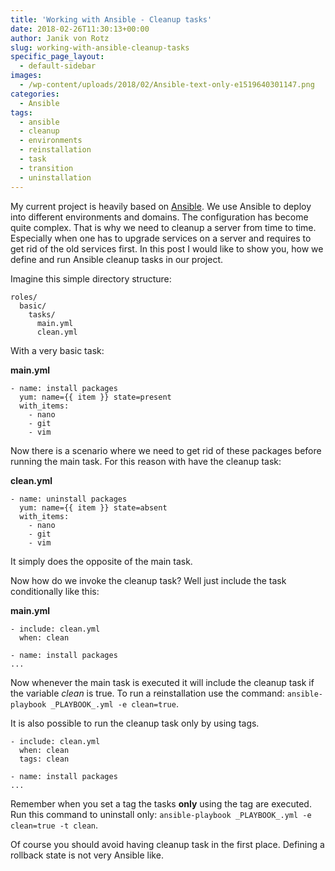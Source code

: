 ```yaml
---
title: 'Working with Ansible - Cleanup tasks'
date: 2018-02-26T11:30:13+00:00
author: Janik von Rotz
slug: working-with-ansible-cleanup-tasks
specific_page_layout:
  - default-sidebar
images:
  - /wp-content/uploads/2018/02/Ansible-text-only-e1519640301147.png
categories:
  - Ansible
tags:
  - ansible
  - cleanup
  - environments
  - reinstallation
  - task
  - transition
  - uninstallation
---
```

My current project is heavily based on [Ansible](https://www.ansible.com/). We use Ansible to deploy into different environments and domains. The configuration has become quite complex. That is why we need to cleanup a server from time to time. Especially when one has to upgrade services on a server and requires to get rid of the old services first. In this post I would like to show you, how we define and run Ansible cleanup tasks in our project.
<!--more-->

Imagine this simple directory structure:

```
roles/
  basic/
    tasks/
      main.yml
      clean.yml
```

With a very basic task:

**main.yml**

```
- name: install packages
  yum: name={{ item }} state=present
  with_items:
    - nano
    - git
    - vim
```

Now there is a scenario where we need to get rid of these packages before running the main task. For this reason with have the cleanup task:

**clean.yml**

```
- name: uninstall packages
  yum: name={{ item }} state=absent
  with_items:
    - nano
    - git
    - vim
```

It simply does the opposite of the main task.

Now how do we invoke the cleanup task? Well just include the task conditionally like this:

**main.yml**

```
- include: clean.yml
  when: clean

- name: install packages
...
```

Now whenever the main task is executed it will include the cleanup task if the variable *clean* is true. To run a reinstallation use the command: `ansible-playbook _PLAYBOOK_.yml -e clean=true`.

It is also possible to run the cleanup task only by using tags.

```
- include: clean.yml
  when: clean
  tags: clean

- name: install packages
...
```

Remember when you set a tag the tasks **only** using the tag are executed. Run this command to uninstall only: `ansible-playbook _PLAYBOOK_.yml -e clean=true -t clean`.

Of course you should avoid having cleanup task in the first place. Defining a rollback state is not very Ansible like.

